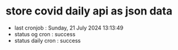 # store covid daily api as json data

- last cronjob : Sunday, 21 July 2024 13:13:49
- status og cron : success
- status daily cron : success
      
      